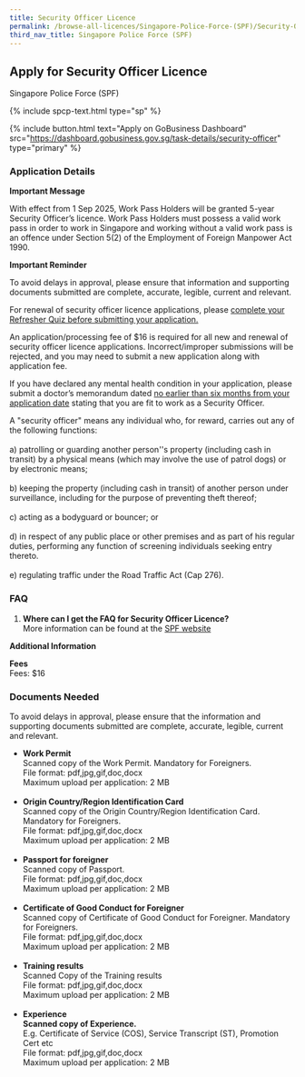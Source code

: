 ```yaml
---
title: Security Officer Licence
permalink: /browse-all-licences/Singapore-Police-Force-(SPF)/Security-Officer-Licence
third_nav_title: Singapore Police Force (SPF)
---
```


## Apply for Security Officer Licence

Singapore Police Force (SPF)

{% include spcp-text.html type="sp" %}

{% include button.html text="Apply on GoBusiness Dashboard" src="https://dashboard.gobusiness.gov.sg/task-details/security-officer" type="primary" %}

<H3>Application Details</H3>

<p><strong>Important Message</strong></p>
<p>With effect from 1 Sep 2025, Work Pass Holders will be granted 5-year Security Officer&rsquo;s licence. Work Pass Holders must possess a valid work pass in order to work in Singapore and working without a valid work pass is an offence under Section 5(2) of the Employment of Foreign Manpower Act 1990.<strong><br></strong></p>
<p><strong>Important Reminder</strong></p>
<p>To avoid delays in approval, please ensure that information and supporting documents submitted are complete, accurate, legible, current and relevant.&nbsp;</p>
<p>For renewal of security officer licence applications, please <span style="text-decoration: underline;">complete your Refresher Quiz before submitting your application.</span></p>
<p>An application/processing fee of $16 is required for all new and renewal of security officer licence applications. Incorrect/improper submissions will be rejected, and you may need to submit a new application along with application fee.&nbsp;</p>
<p>If you have declared any mental health condition in your application, please submit a doctor&rsquo;s memorandum dated <span style="text-decoration: underline;">no earlier than six months from your application date</span> stating that you are fit to work as a Security Officer.&nbsp;</p>
<p>A "security officer" means any individual who, for reward, carries out any of the following functions:<br><br>a) patrolling or guarding another person''s property (including cash in transit) by a physical means (which may involve the use of patrol dogs) or by electronic means;<br><br>b) keeping the property (including cash in transit) of another person under surveillance, including for the purpose of preventing theft thereof;<br><br>c) acting as a bodyguard or bouncer; or<br><br>d) in respect of any public place or other premises and as part of his regular duties, performing any function of screening individuals seeking entry thereto.<br><br>e) regulating traffic under the Road Traffic Act (Cap 276).</p>
<h3>FAQ</h3>
<ol>
<li><strong>Where can I get the FAQ for Security Officer Licence?&nbsp;</strong><br>More information can be found at the <a href="https://www.police.gov.sg/e-Services/Police-Licences/Security-Officer-Licence" target="_self">SPF website</a></li>
</ol>

<strong>Additional Information</strong>

<p><strong>Fees</strong><br>Fees: $16</p>

<H3>Documents Needed</H3>

<p>To avoid delays in approval, please ensure that the information and supporting documents submitted are complete, accurate, legible, current and relevant.&nbsp;</p>
<ul>
<li><strong>Work Permit</strong><br>Scanned copy of the Work Permit. Mandatory for Foreigners. <br>File format: pdf,jpg,gif,doc,docx<br>Maximum upload per application: 2 MB<br><br></li>
<li><strong>Origin Country/Region Identification Card</strong><br>Scanned copy of the Origin Country/Region Identification Card. Mandatory for Foreigners. <br>File format: pdf,jpg,gif,doc,docx<br>Maximum upload per application: 2 MB<br><br></li>
<li><strong>Passport for foreigner</strong><br>Scanned copy of Passport. <br>File format: pdf,jpg,gif,doc,docx<br>Maximum upload per application: 2 MB<br><br></li>
<li><strong>Certificate of Good Conduct for Foreigner</strong><br>Scanned copy of Certificate of Good Conduct for Foreigner. Mandatory for Foreigners. <br>File format: pdf,jpg,gif,doc,docx<br>Maximum upload per application: 2 MB<br><br></li>
<li><strong>Training results</strong><br>Scanned Copy of the Training results <br>File format: pdf,jpg,gif,doc,docx<br>Maximum upload per application: 2 MB<br><br></li>
<li><strong>Experience<br>Scanned copy of Experience.</strong><br>E.g. Certificate of Service (COS), Service Transcript (ST), Promotion Cert etc <br>File format: pdf,jpg,gif,doc,docx<br>Maximum upload per application: 2 MB</li>
</ul>

